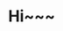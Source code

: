 <!DOCTYPE html>
<html>
<head>
    <title>test</title>
</head>
<body>
    <h1>Hi~~~</h1>
</body>
</html>